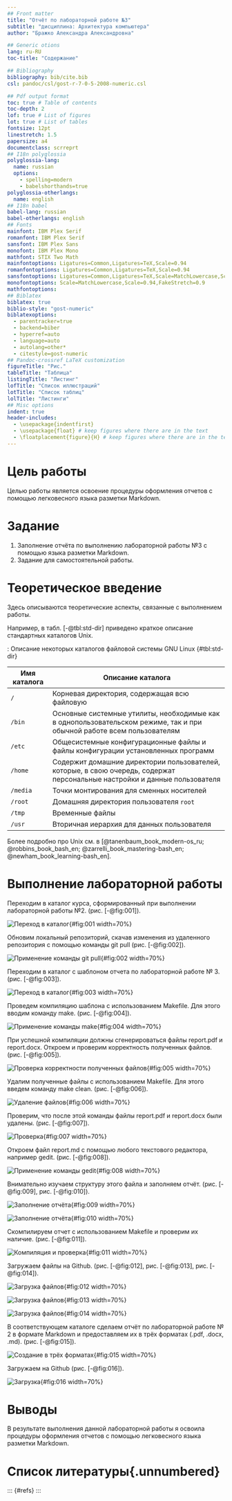 ```yaml
---
## Front matter
title: "Отчёт по лабораторной работе №3"
subtitle: "дисциплина: Архитектура компьютера"
author: "Бражко Александра Александровна"

## Generic otions
lang: ru-RU
toc-title: "Содержание"

## Bibliography
bibliography: bib/cite.bib
csl: pandoc/csl/gost-r-7-0-5-2008-numeric.csl

## Pdf output format
toc: true # Table of contents
toc-depth: 2
lof: true # List of figures
lot: true # List of tables
fontsize: 12pt
linestretch: 1.5
papersize: a4
documentclass: scrreprt
## I18n polyglossia
polyglossia-lang:
  name: russian
  options:
	- spelling=modern
	- babelshorthands=true
polyglossia-otherlangs:
  name: english
## I18n babel
babel-lang: russian
babel-otherlangs: english
## Fonts
mainfont: IBM Plex Serif
romanfont: IBM Plex Serif
sansfont: IBM Plex Sans
monofont: IBM Plex Mono
mathfont: STIX Two Math
mainfontoptions: Ligatures=Common,Ligatures=TeX,Scale=0.94
romanfontoptions: Ligatures=Common,Ligatures=TeX,Scale=0.94
sansfontoptions: Ligatures=Common,Ligatures=TeX,Scale=MatchLowercase,Scale=0.94
monofontoptions: Scale=MatchLowercase,Scale=0.94,FakeStretch=0.9
mathfontoptions:
## Biblatex
biblatex: true
biblio-style: "gost-numeric"
biblatexoptions:
  - parentracker=true
  - backend=biber
  - hyperref=auto
  - language=auto
  - autolang=other*
  - citestyle=gost-numeric
## Pandoc-crossref LaTeX customization
figureTitle: "Рис."
tableTitle: "Таблица"
listingTitle: "Листинг"
lofTitle: "Список иллюстраций"
lotTitle: "Список таблиц"
lolTitle: "Листинги"
## Misc options
indent: true
header-includes:
  - \usepackage{indentfirst}
  - \usepackage{float} # keep figures where there are in the text
  - \floatplacement{figure}{H} # keep figures where there are in the text
---
```


# Цель работы

Целью работы является освоение процедуры оформления отчетов с помощью легковесного
языка разметки Markdown.

# Задание

1. Заполнение отчёта по выполнению лабораторной работы №3 с помощью языка разметки Markdown.
2. Задание для самостоятельной работы.

# Теоретическое введение

Здесь описываются теоретические аспекты, связанные с выполнением работы.

Например, в табл. [-@tbl:std-dir] приведено краткое описание стандартных каталогов Unix.

: Описание некоторых каталогов файловой системы GNU Linux {#tbl:std-dir}

| Имя каталога | Описание каталога                                                                                                          |
|--------------|----------------------------------------------------------------------------------------------------------------------------|
| `/`          | Корневая директория, содержащая всю файловую                                                                               |
| `/bin `      | Основные системные утилиты, необходимые как в однопользовательском режиме, так и при обычной работе всем пользователям     |
| `/etc`       | Общесистемные конфигурационные файлы и файлы конфигурации установленных программ                                           |
| `/home`      | Содержит домашние директории пользователей, которые, в свою очередь, содержат персональные настройки и данные пользователя |
| `/media`     | Точки монтирования для сменных носителей                                                                                   |
| `/root`      | Домашняя директория пользователя  `root`                                                                                   |
| `/tmp`       | Временные файлы                                                                                                            |
| `/usr`       | Вторичная иерархия для данных пользователя                                                                                 |

Более подробно про Unix см. в [@tanenbaum_book_modern-os_ru; @robbins_book_bash_en; @zarrelli_book_mastering-bash_en; @newham_book_learning-bash_en].

# Выполнение лабораторной работы

Переходим в каталог курса, сформированный при выполнении лабораторной работы №2. (рис. [-@fig:001]).

![Переход в каталог](image/3.1.png){#fig:001 width=70%}

Обновим локальный репозиторий, скачав изменения из удаленного репозитория с помощью команды git pull  (рис. [-@fig:002]).

![Применение команды git pull](image/3.2.png){#fig:002 width=70%}

Переходим в каталог с шаблоном отчета по лабораторной работе № 3. (рис. [-@fig:003]).

![Переход в каталог](image/3.3.png){#fig:003 width=70%}

Проведем компиляцию шаблона с использованием Makefile. Для этого вводим команду make. (рис. [-@fig:004]).

![Применение команды make](image/3.4.png){#fig:004 width=70%}

При успешной компиляции должны сгенерироваться файлы report.pdf и report.docx. Откроем и проверим корректность полученных файлов. (рис. [-@fig:005]).

![Проверка корректности полученных файлов](image/3.5.png){#fig:005 width=70%}

Удалим полученные файлы с использованием Makefile. Для этого введем команду make clean. (рис. [-@fig:006]).

![Удаление файлов](image/3.6.png){#fig:006 width=70%}

Проверим, что после этой команды файлы report.pdf и report.docx были удалены. (рис. [-@fig:007]).

![Проверка](image/3.7.png){#fig:007 width=70%}

Откроем файл report.md c помощью любого текстового редактора, например gedit. (рис. [-@fig:008]).

![Применение команды gedit](image/3.8.png){#fig:008 width=70%}

Внимательно изучаем структуру этого файла и заполняем отчёт. (рис. [-@fig:009], рис. [-@fig:010]).

![Заполнение отчёта](image/3.9.png){#fig:009 width=70%}

![Заполнение отчёта](image/3.10.png){#fig:010 width=70%}

Скомпилируем отчет с использованием Makefile и проверим их наличие.  (рис. [-@fig:011]).

![Компиляция и проверка](image/3.11.png){#fig:011 width=70%}

Загружаем файлы на Github. (рис. [-@fig:012], рис. [-@fig:013], рис. [-@fig:014]).

![Загрузка файлов](image/3.12.png){#fig:012 width=70%}

![Загрузка файлов](image/3.13.png){#fig:013 width=70%}

![Загрузка файлов](image/3.14.png){#fig:014 width=70%}

В соответствующем каталоге сделаем отчёт по лабораторной работе № 2 в формате Markdown и предоставляем их в трёх форматах (.pdf, .docx, .md). (рис. [-@fig:015]).

![Создание в трёх форматах](image/3.15.png){#fig:015 width=70%}

Загружаем на Github (рис. [-@fig:016]).

![Загрузка](image/3.16.png){#fig:016 width=70%}

# Выводы

В результате выполнения данной лабораторной работы я освоила процедуры оформления отчетов с помощью легковесного языка разметки Markdown.

# Список литературы{.unnumbered}

::: {#refs}
:::
